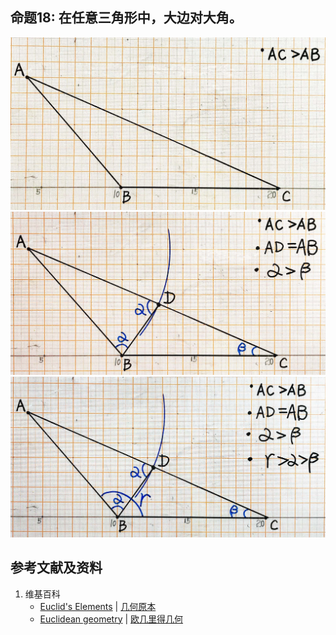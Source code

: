 ## 命题18: 在任意三角形中，大边对大角。
![](/images/欧几里得几何/欧几里得元素中典型的几何实验/卷1部分2命题/18a1.jpg)
![](/images/欧几里得几何/欧几里得元素中典型的几何实验/卷1部分2命题/18a2.jpg)
![](/images/欧几里得几何/欧几里得元素中典型的几何实验/卷1部分2命题/18a3.jpg)

## 参考文献及资料

1. 维基百科
	- [Euclid's Elements](https://en.wikipedia.org/wiki/Euclid%27s_Elements) | [几何原本](https://zh.wikipedia.org/wiki/%E5%87%A0%E4%BD%95%E5%8E%9F%E6%9C%AC) 
	- [Euclidean geometry](https://en.wikipedia.org/wiki/Euclidean_geometry) | [欧几里得几何](https://zh.wikipedia.org/wiki/%E6%AC%A7%E5%87%A0%E9%87%8C%E5%BE%97%E5%87%A0%E4%BD%95) 



